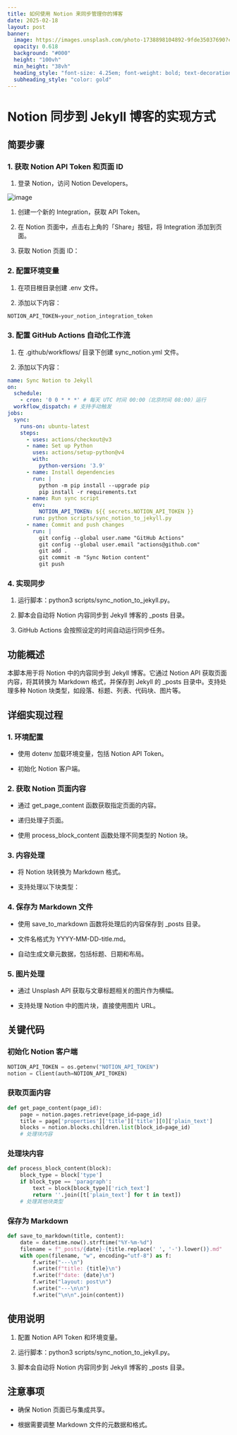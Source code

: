 ```yaml
---
title: 如何使用 Notion 来同步管理你的博客
date: 2025-02-18
layout: post
banner:
  image: https://images.unsplash.com/photo-1738898104892-9fde35037690?crop=entropy&cs=tinysrgb&fit=max&fm=jpg&ixid=M3w2OTIwMzJ8MHwxfHJhbmRvbXx8fHx8fHx8fDE3Mzk4NDY4NzJ8&ixlib=rb-4.0.3&q=80&w=1080
  opacity: 0.618
  background: "#000"
  height: "100vh"
  min_height: "38vh"
  heading_style: "font-size: 4.25em; font-weight: bold; text-decoration: underline"
  subheading_style: "color: gold"
---
```


# Notion 同步到 Jekyll 博客的实现方式

## 简要步骤

### 1. 获取 Notion API Token 和页面 ID

1. 登录 Notion，访问 Notion Developers。

![image](https://prod-files-secure.s3.us-west-2.amazonaws.com/a7a0cc5a-89b9-4cda-8686-1fba0ca52f40/d19c1afe-dea5-4312-9333-786b0ba83054/image.png?X-Amz-Algorithm=AWS4-HMAC-SHA256&X-Amz-Content-Sha256=UNSIGNED-PAYLOAD&X-Amz-Credential=ASIAZI2LB466W45CUD7V%2F20250218%2Fus-west-2%2Fs3%2Faws4_request&X-Amz-Date=20250218T024752Z&X-Amz-Expires=3600&X-Amz-Security-Token=IQoJb3JpZ2luX2VjEFoaCXVzLXdlc3QtMiJHMEUCIQDlI7W0kvqK20PuBuSLj7ygP4nw5QSoFEBMjADKXKu33gIgX9VAH3D74fPg88V50KpVLAdwBKOgyzyBUI2yXWO691IqiAQIg%2F%2F%2F%2F%2F%2F%2F%2F%2F%2F%2FARAAGgw2Mzc0MjMxODM4MDUiDJQIRUH0%2BpfP87TUeCrcA%2BoYEy95yBOmr%2F5r%2FUEt4NgWRacMxwlWo8LiKgC5UD9UWkA5IQzxcyW1vTEDq1LrtUaaHw%2BcrXgxS48ke3V54LUjY7DTIve7zIW77rNm5OkUqc2tAoPqRgyjIpMJS9tGkaIWaR5ShIVpyAMETqAXUOEeO9rR70AFCviVrjrTxmWqDTbP11E85tyMyjK9j268wmFL%2FpomT9IeRhy2TWU4DjFhgm3n4%2B0ngn9Vq%2F2iPwrzx5LiK6v9K%2F2U9rlQGMx%2BXfMjsoR0JlAmlls90sEDN0b9xvGoFxsHFg6LVnIk248D00VMlIpyH2tmlQwPON4m8ITrw6eY%2F6%2FW6vgumBPqehoUQ3a%2BG2bPWH%2BELnj%2FPnhTBg53jyVGFZpDvBIs7%2BleUTiUCEwsNegJQJE30zArfkrw1v9HoiqNmaPXuYuclSlCVxKuRKnw%2FwZXsSuMzRB8Q4IZNk%2F1%2FDL0heJahdA6hbV7saszE%2F2epa%2BaGnrz9PSSzohbp79Z9Itz3N4Euzx%2FRxjmUlKbxOIuWDoNhRp6v2aoP2hFt5CQbsesuudvFsiJtx9YQfolSAB0ft954FZ4WZzEWFRSFsaUPnGSNgrT82eiTl%2BLUvBUc6Y8Oah3ZDlvVPHD8YVE4g0mpg4GMLTEz70GOqUBMyiDZXEbbPuA0iLDMpv4GCJjP1vnf0eMGRAtLYbdn5PCs1jNvInvR7VZTDId6iMybwg%2Bckk5VY3miwTjPr%2BWsun2Ggdglqj5elwHRkNciJPkUFUl7OP9oIw%2FtnodwnwC1V%2FGhr1PhQRNRE%2FYc8xPS7dDyeBfQkFR6PtO%2FQr7%2BSKIyHzGZ234GLnTWz5g1AM7B7honTlCxkqJ88wQwHa0q4YiqgfO&X-Amz-Signature=9e048b487e7d534b944d472e73e358131d1df5893e152c2eed9171cedfef2814&X-Amz-SignedHeaders=host&x-id=GetObject)

1. 创建一个新的 Integration，获取 API Token。

1. 在 Notion 页面中，点击右上角的「Share」按钮，将 Integration 添加到页面。

1. 获取 Notion 页面 ID：


### 2. 配置环境变量

1. 在项目根目录创建 .env 文件。

1. 添加以下内容：

```javascript
NOTION_API_TOKEN=your_notion_integration_token
```

### 3. 配置 GitHub Actions 自动化工作流

1. 在 .github/workflows/ 目录下创建 sync_notion.yml 文件。

1. 添加以下内容：

```yaml
name: Sync Notion to Jekyll
on:
  schedule:
    - cron: '0 0 * * *' # 每天 UTC 时间 00:00（北京时间 08:00）运行
  workflow_dispatch: # 支持手动触发
jobs:
  sync:
    runs-on: ubuntu-latest
    steps:
      - uses: actions/checkout@v3
      - name: Set up Python
        uses: actions/setup-python@v4
        with:
          python-version: '3.9'
      - name: Install dependencies
        run: |
          python -m pip install --upgrade pip
          pip install -r requirements.txt
      - name: Run sync script
        env:
          NOTION_API_TOKEN: ${{ secrets.NOTION_API_TOKEN }}
        run: python scripts/sync_notion_to_jekyll.py
      - name: Commit and push changes
        run: |
          git config --global user.name "GitHub Actions"
          git config --global user.email "actions@github.com"
          git add .
          git commit -m "Sync Notion content"
          git push
```

### 4. 实现同步

1. 运行脚本：python3 scripts/sync_notion_to_jekyll.py。

1. 脚本会自动将 Notion 内容同步到 Jekyll 博客的 _posts 目录。

1. GitHub Actions 会按照设定的时间自动运行同步任务。

## 功能概述

本脚本用于将 Notion 中的内容同步到 Jekyll 博客。它通过 Notion API 获取页面内容，将其转换为 Markdown 格式，并保存到 Jekyll 的 _posts 目录中。支持处理多种 Notion 块类型，如段落、标题、列表、代码块、图片等。

## 详细实现过程

### 1. 环境配置

- 使用 dotenv 加载环境变量，包括 Notion API Token。

- 初始化 Notion 客户端。

### 2. 获取 Notion 页面内容

- 通过 get_page_content 函数获取指定页面的内容。

- 递归处理子页面。

- 使用 process_block_content 函数处理不同类型的 Notion 块。

### 3. 内容处理

- 将 Notion 块转换为 Markdown 格式。

- 支持处理以下块类型：


### 4. 保存为 Markdown 文件

- 使用 save_to_markdown 函数将处理后的内容保存到 _posts 目录。

- 文件名格式为 YYYY-MM-DD-title.md。

- 自动生成文章元数据，包括标题、日期和布局。

### 5. 图片处理

- 通过 Unsplash API 获取与文章标题相关的图片作为横幅。

- 支持处理 Notion 中的图片块，直接使用图片 URL。

## 关键代码

### 初始化 Notion 客户端

```python
NOTION_API_TOKEN = os.getenv("NOTION_API_TOKEN")
notion = Client(auth=NOTION_API_TOKEN)
```

### 获取页面内容

```python
def get_page_content(page_id):
    page = notion.pages.retrieve(page_id=page_id)
    title = page['properties']['title']['title'][0]['plain_text']
    blocks = notion.blocks.children.list(block_id=page_id)
    # 处理块内容
```

### 处理块内容

```python
def process_block_content(block):
    block_type = block['type']
    if block_type == 'paragraph':
        text = block[block_type]['rich_text']
        return ''.join([t['plain_text'] for t in text])
    # 处理其他块类型
```

### 保存为 Markdown

```python
def save_to_markdown(title, content):
    date = datetime.now().strftime("%Y-%m-%d")
    filename = f"_posts/{date}-{title.replace(' ', '-').lower()}.md"
    with open(filename, "w", encoding="utf-8") as f:
        f.write("---\n")
        f.write(f"title: {title}\n")
        f.write(f"date: {date}\n")
        f.write("layout: post\n")
        f.write("---\n\n")
        f.write("\n\n".join(content))
```

## 使用说明

1. 配置 Notion API Token 和环境变量。

1. 运行脚本：python3 scripts/sync_notion_to_jekyll.py。

1. 脚本会自动将 Notion 内容同步到 Jekyll 博客的 _posts 目录。

## 注意事项

- 确保 Notion 页面已与集成共享。

- 根据需要调整 Markdown 文件的元数据和格式。